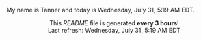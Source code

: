 My name is Tanner and today is Wednesday, July 31, 5:19 AM EDT.

<p align="center">This <i>README</i> file is generated <b>every 3 hours</b>!</br>Last refresh: Wednesday, July 31, 5:19 AM EDT<br /></p>
